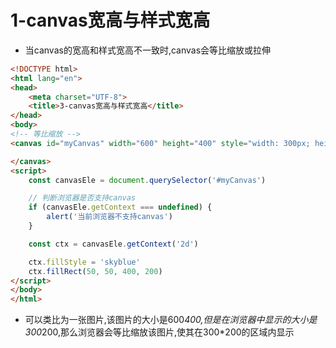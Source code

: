 # 1-canvas宽高与样式宽高

- 当canvas的宽高和样式宽高不一致时,canvas会等比缩放或拉伸

```html
<!DOCTYPE html>
<html lang="en">
<head>
    <meta charset="UTF-8">
    <title>3-canvas宽高与样式宽高</title>
</head>
<body>
<!-- 等比缩放 -->
<canvas id="myCanvas" width="600" height="400" style="width: 300px; height: 200px">

</canvas>
<script>
    const canvasEle = document.querySelector('#myCanvas')

    // 判断浏览器是否支持canvas
    if (canvasEle.getContext === undefined) {
        alert('当前浏览器不支持canvas')
    }

    const ctx = canvasEle.getContext('2d')

    ctx.fillStyle = 'skyblue'
    ctx.fillRect(50, 50, 400, 200)
</script>
</body>
</html>
```

- 可以类比为一张图片,该图片的大小是600*400,但是在浏览器中显示的大小是300*200,那么浏览器会等比缩放该图片,使其在300*200的区域内显示